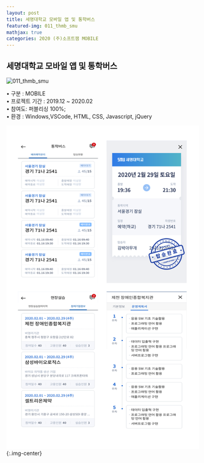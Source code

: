 ```yaml
---
layout: post
title: 세명대학교 모바일 앱 및 통학버스
featured-img: 011_thmb_smu
mathjax: true
categories: 2020 (주)소프트잼 MOBILE
---
```


## 세명대학교 모바일 앱 및 통학버스

![011_thmb_smu](/images/011_thmb_smu.jpg)  

• 구분 : MOBILE  
• 프로젝트 기간 : 2019.12 ~ 2020.02  
• 참여도: 퍼블리싱 100%;  
• 환경 : Windows,VSCode, HTML, CSS, Javascript, jQuery  

![011_smu_list](/images/011_smu_list.png){:.img-center} 
